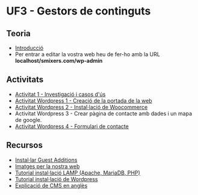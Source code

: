 # UF3 - Gestors de continguts

## Teoria

- [Introducció](intro.md)
- Per entrar a editar la vostra web heu de fer-ho amb la URL **localhost/smixers.com/wp-admin**

## Activitats

- [Activitat 1 - Investigació i casos d'ús](activitat1.md)
- [Activitat Wordpress 1 - Creació de la portada de la web](web1.md)
- [Activitat Wordpress 2 - Instal·lació de Woocommerce](web2.md)
- Activitat Wordpress 3 - Crear pàgina de contacte amb dades i un mapa de google.
- [Activitat Wordpress 4 - Formulari de contacte](web4.md)

## Recursos

- [Instal·lar Guest Additions](guest.md)
- [Imatges per la nostra web](drets_imatge.md)
- [Tutorial instal·lació LAMP (Apache, MariaDB, PHP)](https://dungeonofbits.com/instalacion-de-lamp-apache-mysql-o-mariadb-y-php-sobre-linux.html)
- [Tutorial instal·lació de Wordpress](https://dungeonofbits.com/category/wordpress.html)
- [Explicació de CMS en anglès](https://www.velocityconsultancy.com/what-is-a-cms-website/)
